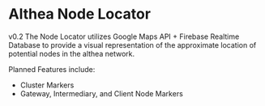 
# Althea Node Locator 
v0.2 The Node Locator utilizes Google Maps API + Firebase Realtime Database to provide a visual representation of the approximate location of potential nodes in the althea network. 

Planned Features include:
* Cluster Markers
* Gateway, Intermediary, and Client Node Markers
